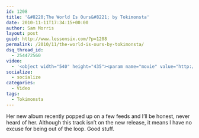 ```yaml
---
id: 1208
title: '&#8220;The World Is Ours&#8221; by Tokimonsta'
date: 2010-11-11T17:34:15+00:00
author: Sam Morris
layout: post
guid: http://www.lessonsix.com/?p=1208
permalink: /2010/11/the-world-is-ours-by-tokimonsta/
dsq_thread_id:
  - 254472560
video:
  - '<object width="540" height="435"><param name="movie" value="http://www.youtube.com/v/3qn5MRov_OI?fs=1&hl=en_GB"></param><param name="allowFullScreen" value="true"></param><param name="allowscriptaccess" value="always"></param><embed src="http://www.youtube.com/v/3qn5MRov_OI?fs=1&hl=en_GB" type="application/x-shockwave-flash" width="540" height="435" allowscriptaccess="always" allowfullscreen="true"></embed></object>'
socialize:
  - socialize
categories:
  - Video
tags:
  - Tokimonsta
---
```

Her new album recently popped up on a few feeds and I&#8217;ll be honest, never heard of her. Although this track isn&#8217;t on the new release, it means I have no excuse for being out of the loop. Good stuff.